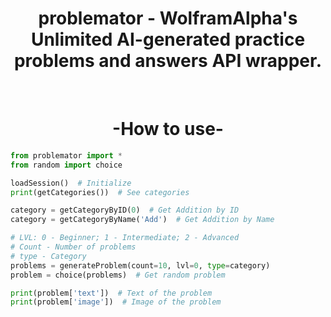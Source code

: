 <h1 align="center">problemator - WolframAlpha's Unlimited AI-generated practice problems and answers API wrapper.</h1>

<br>

<h1 align="center"> -How to use- </h1>

```python
from problemator import *
from random import choice

loadSession()  # Initialize
print(getCategories())  # See categories

category = getCategoryByID(0)  # Get Addition by ID
category = getCategoryByName('Add')  # Get Addition by Name

# LVL: 0 - Beginner; 1 - Intermediate; 2 - Advanced
# Count - Number of problems
# type - Category
problems = generateProblem(count=10, lvl=0, type=category)
problem = choice(problems)  # Get random problem

print(problem['text'])  # Text of the problem
print(problem['image'])  # Image of the problem
```